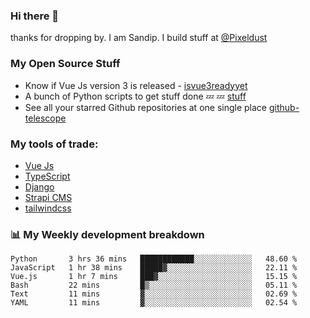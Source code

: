 ### Hi there 👋

thanks for dropping by.
I am Sandip. I build stuff at [@Pixeldust](github.com/pixeldust-in/)

###  **My Open Source Stuff**

 - Know if Vue Js version 3 is released -  [isvue3readyyet](https://github.com/sandiprb/isvue3readyyet)
 - A bunch of Python scripts to get stuff done 💤 💤 [stuff](https://github.com/sandiprb/stuff)
 - See all your starred Github repositories at one single place [github-telescope](https://github.com/sandiprb/github-telescope)



###  **My tools of trade:**
 - [Vue Js](https://github.com/vuejs/vue/)
 - [TypeScript](https://github.com/microsoft/TypeScript)
 - [Django](github.com/django/django)
 - [Strapi CMS](github.com/strapi/strapi)
 - [tailwindcss](https://github.com/tailwindlabs/tailwindcss)


###  📊 **My Weekly development breakdown**
<!--START_SECTION:waka-->

```text
Python       3 hrs 36 mins   ████████████░░░░░░░░░░░░░   48.60 %
JavaScript   1 hr 38 mins    █████▓░░░░░░░░░░░░░░░░░░░   22.11 %
Vue.js       1 hr 7 mins     ███▓░░░░░░░░░░░░░░░░░░░░░   15.15 %
Bash         22 mins         █▒░░░░░░░░░░░░░░░░░░░░░░░   05.11 %
Text         11 mins         ▓░░░░░░░░░░░░░░░░░░░░░░░░   02.69 %
YAML         11 mins         ▓░░░░░░░░░░░░░░░░░░░░░░░░   02.54 %
```

<!--END_SECTION:waka-->
